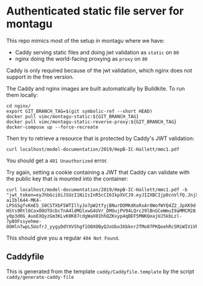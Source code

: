 # Authenticated static file server for montagu

This repo mimics most of the setup in montagu where we have:

* Caddy serving static files and doing jwt validation as `static` on `80`
* nginx doing the world-facing proxying as `proxy` on `80`

Caddy is only required because of the jwt validation, which nginx does not support in the free version.

The Caddy and nginx images are built automatically by Buildkite. To run them locally:

```shell
cd nginx/
export GIT_BRANCH_TAG=$(git symbolic-ref --short HEAD)
docker pull vimc/montagu-static:${GIT_BRANCH_TAG}
docker pull vimc/montagu-static-reverse-proxy:${GIT_BRANCH_TAG}
docker-compose up --force-recreate
```

Then try to retrieve a resource that is protected by Caddy's JWT validation:

```shell
curl localhost/model-documentation/2019/HepB-IC-Hallett/mmc1.pdf
```

You should get a `401 Unauthorized` error.

Try again, setting a cookie containing a JWT that Caddy can validate with the public key that is mounted into the container:

```shell
curl localhost/model-documentation/2019/HepB-IC-Hallett/mmc1.pdf -b "jwt_token=eyJhbGciOiJSUzI1NiIsInR5cCI6IkpXVCJ9.eyJIZXBCIjp0cnVlfQ.JnjXvHpV9m0wQISroc54_R1SiTXi4kHCE4-aiIbl644-MK4-LPSGSgfvKmE5_S0CSTXbF5WTIllyJo7pW2tfyjBNurDOMKdKoRxAr8WofWYQ4Z2_JpXK9d-HSts9Rtl6CoxO0UTOcbcTnA4ldMGlxwG4UVr_DMOujPV94LQrc29lBnGCeWmuI9aMMCM28-y0p3d0G_AuoEXQyzGm3KLvK0K87cdgWaX01hhQZKxyp4qBEF5MNKQeajUJ5kbLzl-7p8OFssyehme-OOHln7wpL5UofrJ_yygyDdYXVShgf1O0XOByQJoUbo3Xbknr2TMo07PKQoehRcSMiWIViVkuGQ"
```

This should give you a regular `404 Not Found`.

## Caddyfile

This is generated from the template `caddy/Caddyfile.template` by the script `caddy/generate-caddy-file`
